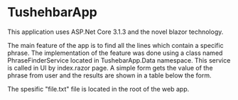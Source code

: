 # TushehbarApp
 
This application uses ASP.Net Core 3.1.3 and the novel blazor technology. 

The main feature of the app is to find all the lines which contain a specific phrase. The implementation of the feature was done using a class named PhraseFinderService located in TushebarApp.Data namespace. This service is called in UI by index.razor page. A simple form gets the value of the phrase from user and the results are shown in a table below the form.

The spesific "file.txt" file is located in the root of the web app. 
